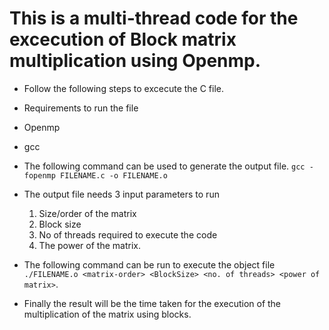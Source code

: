 # This is a multi-thread code for the excecution of Block matrix multiplication using Openmp.

- Follow the following steps to excecute the C file.

- Requirements to run the file
 * Openmp
 * gcc
 
* The following command can be used to generate the output file.  ``` gcc -fopenmp FILENAME.c -o FILENAME.o ```
* The output file needs 3 input parameters to run
    1. Size/order of the matrix
    2. Block size
    3. No of threads required to execute the code
    4. The power of the matrix.
* The following command can be run to execute the object file ``` ./FILENAME.o <matrix-order> <BlockSize> <no. of threads> <power of matrix> ```.
* Finally the result will be the time taken for the execution of the multiplication of the matrix using blocks.